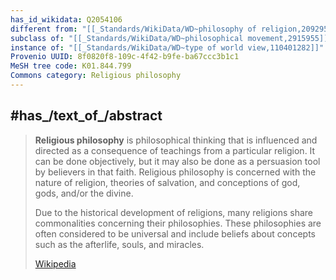 ```yaml
---
has_id_wikidata: Q2054106
different from: "[[_Standards/WikiData/WD~philosophy of religion,209295]]"
subclass of: "[[_Standards/WikiData/WD~philosophical movement,2915955]]"
instance of: "[[_Standards/WikiData/WD~type of world view,110401282]]"
Provenio UUID: 8f0820f8-109c-4f42-b9fe-ba67ccc3b1c1
MeSH tree code: K01.844.799
Commons category: Religious philosophy
---
```



## #has_/text_of_/abstract 

> **Religious philosophy** is philosophical thinking that is influenced and directed as a consequence of teachings from a particular religion. It can be done objectively, but it may also be done as a persuasion tool by believers in that faith. Religious philosophy is concerned with the nature of religion, theories of salvation, and conceptions of god, gods, and/or the divine.
>
> Due to the historical development of religions, many religions share commonalities concerning their philosophies. These philosophies are often considered to be universal and include beliefs about concepts such as the afterlife, souls, and miracles.
>
> [Wikipedia](https://en.wikipedia.org/wiki/Religious%20philosophy)



